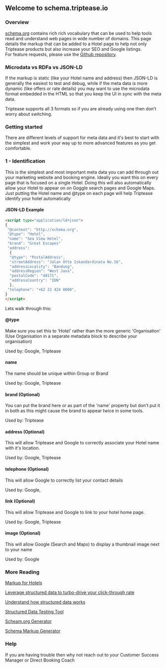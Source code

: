 ## Welcome to schema.triptease.io

### Overview

[schema.org](http://schema.org/) contains rich rich vocabulary that can be used to help tools read and understand web pages in wide number of domains. 
This page details the markup that can be added to a Hotel page to help not only Triptease products but also increase your SEO and Google listings.  
For feature requests, please use the [Github repository](https://github.com/triptease/schema/). 

### Microdata vs RDFa vs JSON-LD

If the markup is static (like your Hotel name and address) then JSON-LD is generally the easiest to test and debug, while if the meta data is more dynamic (like offers or rate details) 
you may want to use the microdata format embedded in the HTML so that you keep the UI in sync with the meta data.

Triptease supports all 3 formats so if you are already using one then don’t worry about switching.

### Getting started

There are different levels of support for meta data and it's best to start with the simplest and work your way up to more advanced features as you get comfortable.

### 1 - Identification

This is the simplest and most important meta data you can add through out your marketing website and booking engine. Ideally you want this on every page that is focused on a single Hotel. 
Doing this will also automatically allow your Hotel to appear on on Goggle search pages and Google Maps. Just putting the Hotel name and @type on each page will help Triptease 
identify your hotel automatically 

#### JSON-LD Example

```html
<script type="application/ld+json">
{
 "@context": "http://schema.org",
 "@type": "Hotel",
 "name": "Sea View Hotel",
 "brand": "Great Escapes"
 "address": 
  {
  "@type": "PostalAddress",
  "streetAddress": "Jalan Otto Iskandardinata No.16",
  "addressLocality": "Bandung",
  "addressRegion": "West Java",
  "postalCode": "40171",
  "addressCountry": "IDN"
  },
 "telephone": "+62 22 424 0000",
}
</script>

```

Lets walk through this:

#### @type

Make sure you set this to 'Hotel' rather than the more generic 'Organisation' 
(Use Organisation in a separate metadata block to describe your organisation)

Used by: Google, Triptease

#### name 

The name should be unique within Group or Brand

Used by: Google, Triptease

#### brand (Optional)
  
You can put the brand here or as part of the 'name' property but don't put it in both as this might cause the brand to appear twice in some tools.

Used by: Triptease


#### address (Optional)
  
This will allow Triptease and Google to correctly associate your Hotel name with it's location.

Used by: Google, Triptease

#### telephone (Optional)
  
This will allow Google to correctly list your contact details

Used by: Google,

#### link (Optional)
  
This will allow Triptease and Google to link to your hotel home page.

Used by: Google, Triptease

#### image (Optional)
  
This will allow Google (Search and Maps) to display a thumbnail image next to your name

Used by: Google


### More Reading

[Markup for Hotels](https://schema.org/Hotel)

[Leverage structured data to turbo-drive your click-through rate](https://www.triptease.com/blog/schema-hoteliers-leverage-structured-data/)

[Understand how structured data works](https://developers.google.com/search/docs/guides/intro-structured-data)

[Structured Data Testing Tool](https://search.google.com/structured-data/testing-tool)

[Scheam.org Generator](https://developers.brewerdigitalmarketing.com/generator)

[Schema Markup Generator](https://technicalseo.com/seo-tools/schema-markup-generator/)


### Help

If you are having trouble then why not reach out to your Customer Success Manager or Direct Booking Coach

